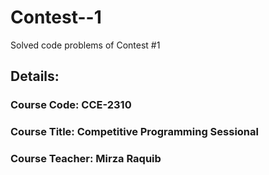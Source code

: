 # Contest--1
Solved code problems of Contest #1

## Details:
### Course Code: CCE-2310
### Course Title: Competitive Programming Sessional
### Course Teacher: Mirza Raquib
